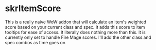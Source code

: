 # skrItemScore

This is a really naive WoW addon that will calculate an item's weighted score based on your current class and spec. It adds this score to item tooltips for ease of access. It literally does nothing more than this. It is currently only set to handle Fire Mage scores. I'll add the other class and spec combos as time goes on.
